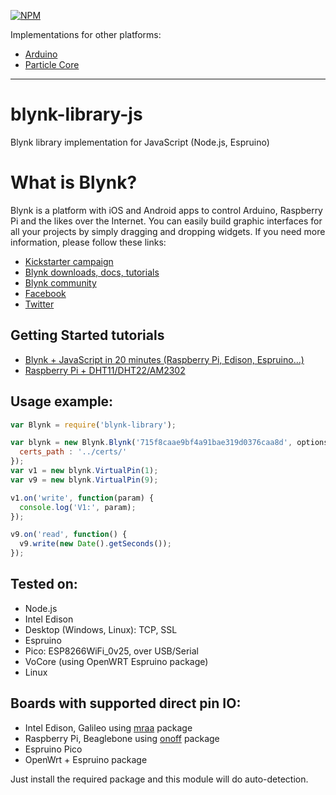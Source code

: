 [![NPM](https://nodei.co/npm/blynk-library.png?downloads=true&downloadRank=true&stars=true)](https://nodei.co/npm/blynk-library/)

Implementations for other platforms:
* [Arduino](https://github.com/blynkkk/blynk-library)
* [Particle Core](https://github.com/vshymanskyy/blynk-library-spark)

__________

# blynk-library-js
Blynk library implementation for JavaScript (Node.js, Espruino)

# What is Blynk?
Blynk is a platform with iOS and Android apps to control Arduino, Raspberry Pi and the likes over the Internet.
You can easily build graphic interfaces for all your projects by simply dragging and dropping widgets.
If you need more information, please follow these links:

* [Kickstarter campaign](https://www.kickstarter.com/projects/167134865/blynk-build-an-app-for-your-arduino-project-in-5-m/description)
* [Blynk downloads, docs, tutorials](http://www.blynk.cc)
* [Blynk community](http://community.blynk.cc)
* [Facebook](http://www.fb.com/blynkapp)
* [Twitter](http://twitter.com/blynk_app)

## Getting Started tutorials

* [Blynk + JavaScript in 20 minutes (Raspberry Pi, Edison, Espruino...)](http://www.instructables.com/id/Blynk-JavaScript-in-20-minutes-Raspberry-Pi-Edison/)
* [Raspberry Pi + DHT11/DHT22/AM2302](http://www.instructables.com/id/Raspberry-Pi-Nodejs-Blynk-App-DHT11DHT22AM2302/)

## Usage example:
```js
var Blynk = require('blynk-library');

var blynk = new Blynk.Blynk('715f8caae9bf4a91bae319d0376caa8d', options = {
  certs_path : '../certs/'
});
var v1 = new blynk.VirtualPin(1);
var v9 = new blynk.VirtualPin(9);

v1.on('write', function(param) {
  console.log('V1:', param);
});

v9.on('read', function() {
  v9.write(new Date().getSeconds());
});
```

## Tested on:
* Node.js
 * Intel Edison
 * Desktop (Windows, Linux): TCP, SSL
* Espruino
 * Pico: ESP8266WiFi_0v25, over USB/Serial
 * VoCore (using OpenWRT Espruino package)
 * Linux

## Boards with supported direct pin IO:
* Intel Edison, Galileo using [mraa](https://www.npmjs.com/package/mraa) package
* Raspberry Pi, Beaglebone using [onoff](https://www.npmjs.com/package/onoff) package
* Espruino Pico
* OpenWrt + Espruino package

Just install the required package and this module will do auto-detection.
